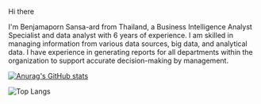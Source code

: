 Hi there

I'm Benjamaporn Sansa-ard from Thailand, a Business Intelligence Analyst Specialist and data analyst with 6 years of experience. I am skilled in managing information from various data sources, big data, and analytical data. I have experience in generating reports for all departments within the organization to support accurate decision-making by management.


[![Anurag's GitHub stats](https://github-readme-stats.vercel.app/api?username=BenjamapornSan)](https://github.com/anuraghazra/github-readme-stats)


![Top Langs](https://github-readme-stats.vercel.app/api/top-langs/?username=BenjamapornSan&size_weight=0.5&count_weight=0.5)
